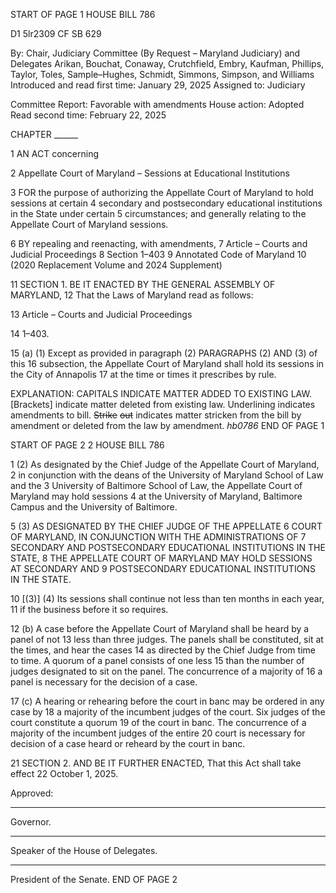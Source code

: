 START OF PAGE 1
HOUSE BILL 786

D1 5lr2309
CF SB 629

By: Chair, Judiciary Committee (By Request – Maryland Judiciary) and Delegates
Arikan, Bouchat, Conaway, Crutchfield, Embry, Kaufman, Phillips, Taylor,
Toles, Sample–Hughes, Schmidt, Simmons, Simpson, and Williams
Introduced and read first time: January 29, 2025
Assigned to: Judiciary

Committee Report: Favorable with amendments
House action: Adopted
Read second time: February 22, 2025

CHAPTER ______

1 AN ACT concerning

2 Appellate Court of Maryland – Sessions at Educational Institutions

3 FOR the purpose of authorizing the Appellate Court of Maryland to hold sessions at certain
4 secondary and postsecondary educational institutions in the State under certain
5 circumstances; and generally relating to the Appellate Court of Maryland sessions.

6 BY repealing and reenacting, with amendments,
7 Article – Courts and Judicial Proceedings
8 Section 1–403
9 Annotated Code of Maryland
10 (2020 Replacement Volume and 2024 Supplement)

11 SECTION 1. BE IT ENACTED BY THE GENERAL ASSEMBLY OF MARYLAND,
12 That the Laws of Maryland read as follows:

13 Article – Courts and Judicial Proceedings

14 1–403.

15 (a) (1) Except as provided in paragraph (2) PARAGRAPHS (2) AND (3) of this
16 subsection, the Appellate Court of Maryland shall hold its sessions in the City of Annapolis
17 at the time or times it prescribes by rule.

EXPLANATION: CAPITALS INDICATE MATTER ADDED TO EXISTING LAW.
[Brackets] indicate matter deleted from existing law.
Underlining indicates amendments to bill.
~~Strike~~ ~~out~~ indicates matter stricken from the bill by amendment or deleted from the law by
amendment. *hb0786*
END OF PAGE 1

START OF PAGE 2
2 HOUSE BILL 786

1 (2) As designated by the Chief Judge of the Appellate Court of Maryland,
2 in conjunction with the deans of the University of Maryland School of Law and the
3 University of Baltimore School of Law, the Appellate Court of Maryland may hold sessions
4 at the University of Maryland, Baltimore Campus and the University of Baltimore.

5 (3) AS DESIGNATED BY THE CHIEF JUDGE OF THE APPELLATE
6 COURT OF MARYLAND, IN CONJUNCTION WITH THE ADMINISTRATIONS OF
7 SECONDARY AND POSTSECONDARY EDUCATIONAL INSTITUTIONS IN THE STATE,
8 THE APPELLATE COURT OF MARYLAND MAY HOLD SESSIONS AT SECONDARY AND
9 POSTSECONDARY EDUCATIONAL INSTITUTIONS IN THE STATE.

10 [(3)] (4) Its sessions shall continue not less than ten months in each year,
11 if the business before it so requires.

12 (b) A case before the Appellate Court of Maryland shall be heard by a panel of not
13 less than three judges. The panels shall be constituted, sit at the times, and hear the cases
14 as directed by the Chief Judge from time to time. A quorum of a panel consists of one less
15 than the number of judges designated to sit on the panel. The concurrence of a majority of
16 a panel is necessary for the decision of a case.

17 (c) A hearing or rehearing before the court in banc may be ordered in any case by
18 a majority of the incumbent judges of the court. Six judges of the court constitute a quorum
19 of the court in banc. The concurrence of a majority of the incumbent judges of the entire
20 court is necessary for decision of a case heard or reheard by the court in banc.

21 SECTION 2. AND BE IT FURTHER ENACTED, That this Act shall take effect
22 October 1, 2025.

Approved:

________________________________________________________________________________
Governor.

________________________________________________________________________________
Speaker of the House of Delegates.

________________________________________________________________________________
President of the Senate.
END OF PAGE 2